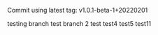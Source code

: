 Commit using latest tag: v1.0.1-beta-1+20220201

testing branch
test branch 2
test 
test4 
test5
test11